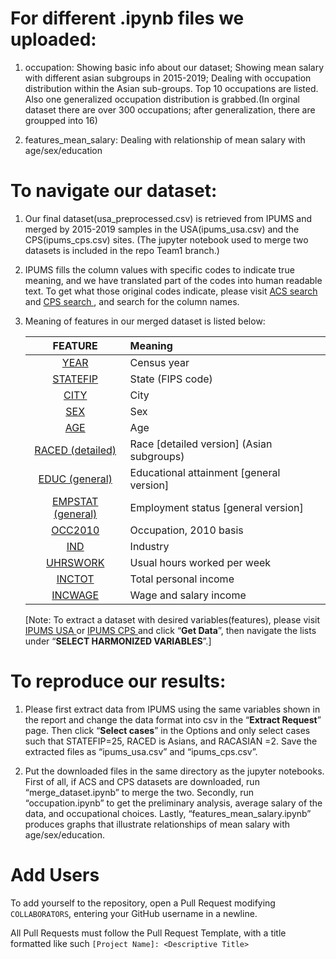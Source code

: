 # For different .ipynb files we uploaded:

1. occupation: Showing basic info about our dataset; Showing mean salary with different asian subgroups in 2015-2019; Dealing with occupation distribution within the Asian sub-groups. Top 10 occupations are listed. Also one generalized occupation distribution is grabbed.(In orginal dataset there are over 300 occupations; after generalization, there are groupped into 16)


2. features_mean_salary: Dealing with relationship of mean salary with age/sex/education

# To navigate our dataset:

1. Our final dataset(usa_preprocessed.csv) is retrieved from IPUMS and merged by 2015-2019 samples in the USA(ipums_usa.csv) and the CPS(ipums_cps.csv) sites. (The jupyter notebook used to merge two datasets is included in the repo Team1 branch.)

2. IPUMS fills the column values with specific codes to indicate true meaning, and we have translated part of the codes into human readable text. To get what those original codes indicate, please visit [ ACS search ](https://usa.ipums.org/usa-action/variables/search) and [ CPS search ](https://cps.ipums.org/cps-action/variables/search), and search for the column names.

3. Meaning of features in our merged dataset is listed below:


    |  FEATURE   | Meaning  |
    |  :----:  | :----  |
    | [ YEAR ](https://cps.ipums.org/cps-action/variables/search)  | Census year |
    | [ STATEFIP ](https://usa.ipums.org/usa-action/variables/STATEFIP)  | State (FIPS code) |
    | [ CITY ](https://usa.ipums.org/usa-action/variables/CITY)  | City |
    | [ SEX ](https://usa.ipums.org/usa-action/variables/SEX)  | Sex |
    | [ AGE ](https://usa.ipums.org/usa-action/variables/AGE)  | Age |
    | [ RACED (detailed) ](https://usa.ipums.org/usa-action/variables/RACE)  | Race [detailed version] (Asian subgroups) |
    | [ EDUC (general) ](https://usa.ipums.org/usa-action/variables/EDUC)  | Educational attainment [general version] |
    | [ EMPSTAT (general) ](https://usa.ipums.org/usa-action/variables/EMPSTAT)  | Employment status [general version] |
    | [ OCC2010 ](https://usa.ipums.org/usa-action/variables/OCC2010)  | Occupation, 2010 basis |
    | [ IND ](https://usa.ipums.org/usa-action/variables/IND)  | Industry |
    | [ UHRSWORK ](https://usa.ipums.org/usa-action/variables/UHRSWORK)  | Usual hours worked per week |
    | [ INCTOT ](https://usa.ipums.org/usa-action/variables/INCTOT)  | Total personal income |
    | [ INCWAGE ](https://usa.ipums.org/usa-action/variables/INCWAGE)  | Wage and salary income |
    
    [Note: To extract a dataset with desired variables(features), please visit [ IPUMS USA ](https://usa.ipums.org/usa/) or [ IPUMS CPS ](https://cps.ipums.org/cps/) and click “**Get Data**”, then navigate the lists under “**SELECT HARMONIZED VARIABLES**”.]


# To reproduce our results:

1. Please first extract data from IPUMS using the same variables shown in the report and change the data format into csv in the “**Extract Request**” page. Then click “**Select cases**” in the Options and only select cases such that STATEFIP=25, RACED is Asians, and RACASIAN =2. Save the extracted files as “ipums_usa.csv” and “ipums_cps.csv”.

2. Put the downloaded files in the same directory as the jupyter notebooks. First of all, if ACS and CPS datasets are downloaded, run “merge_dataset.ipynb” to merge the two. Secondly, run “occupation.ipynb” to get the preliminary analysis, average salary of the data, and occupational choices. Lastly, “features_mean_salary.ipynb” produces graphs that illustrate relationships of mean salary with age/sex/education.



# Add Users
To add yourself to the repository, open a Pull Request modifying `COLLABORATORS`, entering your GitHub username in a newline.

All Pull Requests must follow the Pull Request Template, with a title formatted like such `[Project Name]: <Descriptive Title>`



